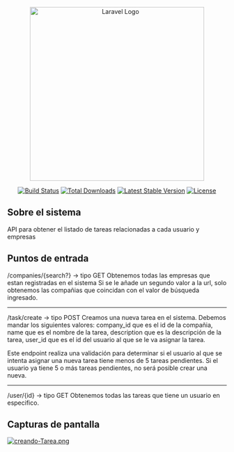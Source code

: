 <p align="center"><a href="https://laravel.com" target="_blank"><img src="https://raw.githubusercontent.com/laravel/art/master/logo-lockup/5%20SVG/2%20CMYK/1%20Full%20Color/laravel-logolockup-cmyk-red.svg" width="400" alt="Laravel Logo"></a></p>

<p align="center">
<a href="https://github.com/laravel/framework/actions"><img src="https://github.com/laravel/framework/workflows/tests/badge.svg" alt="Build Status"></a>
<a href="https://packagist.org/packages/laravel/framework"><img src="https://img.shields.io/packagist/dt/laravel/framework" alt="Total Downloads"></a>
<a href="https://packagist.org/packages/laravel/framework"><img src="https://img.shields.io/packagist/v/laravel/framework" alt="Latest Stable Version"></a>
<a href="https://packagist.org/packages/laravel/framework"><img src="https://img.shields.io/packagist/l/laravel/framework" alt="License"></a>
</p>

## Sobre el sistema

API para obtener el listado de tareas relacionadas a cada usuario y empresas

## Puntos de entrada 
/companies/{search?}   -> tipo GET
Obtenemos todas las empresas que estan registradas en el sistema
Si se le añade un segundo valor a la url, solo obtenemos las compañias que coincidan con el valor de búsqueda ingresado. 

--------------------------------------
/task/create  -> tipo POST
Creamos una nueva tarea en el sistema. Debemos mandar los siguientes valores:
company_id que es el id de la compañia,
name  que es el nombre de la tarea,
description que es la descripción de la tarea,
user_id que es el id del usuario al que se le va asignar la tarea.

Este endpoint realiza una validación para determinar si el usuario al que se intenta asignar una nueva tarea tiene menos de 5 tareas pendientes. Si el usuario ya tiene 5 o más tareas pendientes, no será posible crear una nueva. 


--------------------------------------
/user/{id}  -> tipo GET
Obtenemos todas las tareas que tiene un usuario en especifico. 


## Capturas de pantalla 
[![creando-Tarea.png](https://i.postimg.cc/5tPvmSB3/creando-Tarea.png)](https://postimg.cc/7C2fH7QG)



